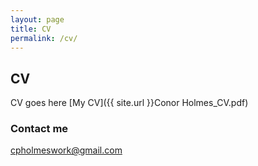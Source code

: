 ```yaml
---
layout: page
title: CV
permalink: /cv/
---
```

## CV
CV goes here
[My CV]({{ site.url }}Conor Holmes_CV.pdf)
### Contact me

[cpholmeswork@gmail.com](mailto:cpholmeswork@gmail.com)
